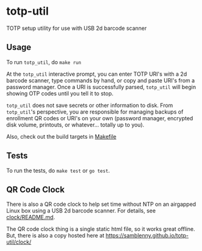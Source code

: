 # totp-util

TOTP setup utility for use with USB 2d barcode scanner


## Usage

To run `totp_util`, do `make run`

At the `totp_util` interactive prompt, you can enter TOTP URI's with a 2d
barcode scanner, type commands by hand, or copy and paste URI's from a password
manager. Once a URI is successfully parsed, `totp_util` will begin showing OTP
codes until you tell it to stop.

`totp_util` does not save secrets or other information to disk. From
`totp_util`'s perspective, you are responsible for managing backups of
enrollment QR codes or URI's on your own (password manager, encrypted disk
volume, printouts, or whatever... totally up to you).

Also, check out the build targets in [Makefile](Makefile)


## Tests

To run the tests, do `make test` or `go test`.


## QR Code Clock

There is also a QR code clock to help set time without NTP on an
airgapped Linux box using a USB 2d barcode scanner. For details,
see [clock/README.md](clock/README.md).

The QR code clock thing is a single static html file, so it works
great offline. But, there is also a copy hosted here at
https://samblenny.github.io/totp-util/clock/
